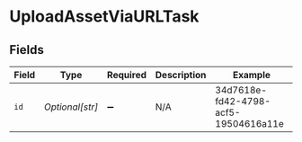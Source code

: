 # UploadAssetViaURLTask


## Fields

| Field                                | Type                                 | Required                             | Description                          | Example                              |
| ------------------------------------ | ------------------------------------ | ------------------------------------ | ------------------------------------ | ------------------------------------ |
| `id`                                 | *Optional[str]*                      | :heavy_minus_sign:                   | N/A                                  | 34d7618e-fd42-4798-acf5-19504616a11e |